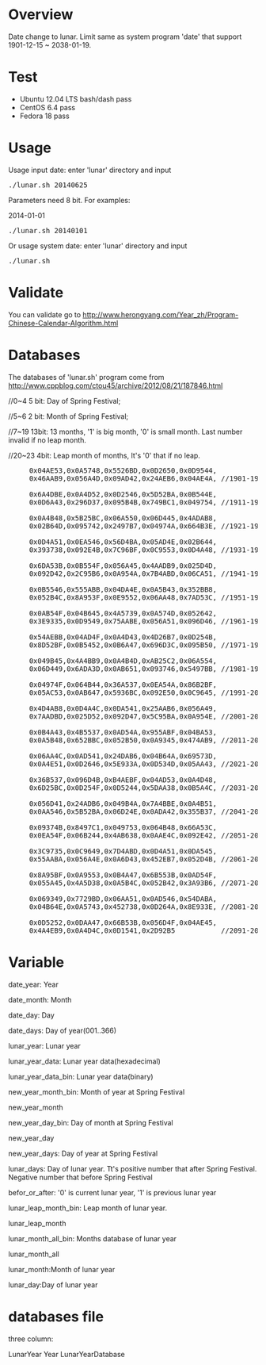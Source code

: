 # Overview

Date change to lunar. Limit same as system program 'date' that support 1901-12-15 ~ 2038-01-19.

# Test
* Ubuntu 12.04 LTS bash/dash pass
* CentOS 6.4 pass
* Fedora 18 pass

# Usage
Usage input date: enter 'lunar' directory and input

<pre>
./lunar.sh 20140625
</pre>

Parameters need 8 bit. For examples:

2014-01-01
<pre>
./lunar.sh 20140101
</pre>

Or usage system date: enter 'lunar' directory and input

<pre>
./lunar.sh
</pre>

# Validate
You can validate go to <http://www.herongyang.com/Year_zh/Program-Chinese-Calendar-Algorithm.html>

# Databases
The databases of 'lunar.sh' program come from <http://www.cppblog.com/ctou45/archive/2012/08/21/187846.html>

//0~4 5 bit: Day of Spring Festival;

//5~6 2 bit: Month of Spring Festival;

//7~19 13bit: 13 months, '1' is big month, '0' is small month. Last number invalid if no leap month.

//20~23 4bit: Leap month of months, It's '0' that if no leap.
<pre>
     0x04AE53,0x0A5748,0x5526BD,0x0D2650,0x0D9544,
     0x46AAB9,0x056A4D,0x09AD42,0x24AEB6,0x04AE4A, //1901-1910

     0x6A4DBE,0x0A4D52,0x0D2546,0x5D52BA,0x0B544E,
     0x0D6A43,0x296D37,0x095B4B,0x749BC1,0x049754, //1911-1920

     0x0A4B48,0x5B25BC,0x06A550,0x06D445,0x4ADAB8,
     0x02B64D,0x095742,0x2497B7,0x04974A,0x664B3E, //1921-1930

     0x0D4A51,0x0EA546,0x56D4BA,0x05AD4E,0x02B644,
     0x393738,0x092E4B,0x7C96BF,0x0C9553,0x0D4A48, //1931-1940

     0x6DA53B,0x0B554F,0x056A45,0x4AADB9,0x025D4D,
     0x092D42,0x2C95B6,0x0A954A,0x7B4ABD,0x06CA51, //1941-1950

     0x0B5546,0x555ABB,0x04DA4E,0x0A5B43,0x352BB8,
     0x052B4C,0x8A953F,0x0E9552,0x06AA48,0x7AD53C, //1951-1960

     0x0AB54F,0x04B645,0x4A5739,0x0A574D,0x052642,
     0x3E9335,0x0D9549,0x75AABE,0x056A51,0x096D46, //1961-1970

     0x54AEBB,0x04AD4F,0x0A4D43,0x4D26B7,0x0D254B,
     0x8D52BF,0x0B5452,0x0B6A47,0x696D3C,0x095B50, //1971-1980

     0x049B45,0x4A4BB9,0x0A4B4D,0xAB25C2,0x06A554,
     0x06D449,0x6ADA3D,0x0AB651,0x093746,0x5497BB, //1981-1990

     0x04974F,0x064B44,0x36A537,0x0EA54A,0x86B2BF,
     0x05AC53,0x0AB647,0x5936BC,0x092E50,0x0C9645, //1991-2000

     0x4D4AB8,0x0D4A4C,0x0DA541,0x25AAB6,0x056A49,
     0x7AADBD,0x025D52,0x092D47,0x5C95BA,0x0A954E, //2001-2010

     0x0B4A43,0x4B5537,0x0AD54A,0x955ABF,0x04BA53,
     0x0A5B48,0x652BBC,0x052B50,0x0A9345,0x474AB9, //2011-2020

     0x06AA4C,0x0AD541,0x24DAB6,0x04B64A,0x69573D,
     0x0A4E51,0x0D2646,0x5E933A,0x0D534D,0x05AA43, //2021-2030

     0x36B537,0x096D4B,0xB4AEBF,0x04AD53,0x0A4D48,
     0x6D25BC,0x0D254F,0x0D5244,0x5DAA38,0x0B5A4C, //2031-2040

     0x056D41,0x24ADB6,0x049B4A,0x7A4BBE,0x0A4B51,
     0x0AA546,0x5B52BA,0x06D24E,0x0ADA42,0x355B37, //2041-2050

     0x09374B,0x8497C1,0x049753,0x064B48,0x66A53C,
     0x0EA54F,0x06B244,0x4AB638,0x0AAE4C,0x092E42, //2051-2060

     0x3C9735,0x0C9649,0x7D4ABD,0x0D4A51,0x0DA545,
     0x55AABA,0x056A4E,0x0A6D43,0x452EB7,0x052D4B, //2061-2070

     0x8A95BF,0x0A9553,0x0B4A47,0x6B553B,0x0AD54F,
     0x055A45,0x4A5D38,0x0A5B4C,0x052B42,0x3A93B6, //2071-2080

     0x069349,0x7729BD,0x06AA51,0x0AD546,0x54DABA,
     0x04B64E,0x0A5743,0x452738,0x0D264A,0x8E933E, //2081-2090

     0x0D5252,0x0DAA47,0x66B53B,0x056D4F,0x04AE45,
     0x4A4EB9,0x0A4D4C,0x0D1541,0x2D92B5           //2091-2099
</pre>

# Variable
date_year: Year

date_month: Month

date_day: Day

date_days: Day of year(001..366)

lunar_year: Lunar year

lunar_year_data: Lunar year data(hexadecimal)

lunar_year_data_bin: Lunar year data(binary)

new_year_month_bin: Month of year at Spring Festival

new_year_month

new_year_day_bin: Day of month at Spring Festival

new_year_day

new_year_days: Day of year at Spring Festival

lunar_days: Day of lunar year. Tt's positive number that after Spring Festival. Negative number that before Spring Festival

befor_or_after: '0' is current lunar year, '1' is previous lunar year

lunar_leap_month_bin: Leap month of lunar year.

lunar_leap_month

lunar_month_all_bin: Months database of lunar year

lunar_month_all

lunar_month:Month of lunar year

lunar_day:Day of lunar year

# databases file

three column:

LunarYear  Year LunarYearDatabase
